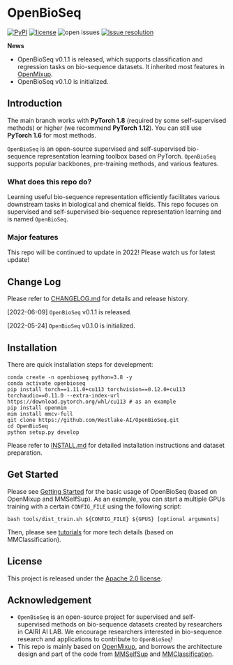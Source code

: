 # OpenBioSeq
[![PyPI](https://img.shields.io/pypi/v/OpenBioSeq)](https://pypi.org/project/OpenBioSeq)
[![license](https://img.shields.io/badge/license-Apache--2.0-%23B7A800)](https://github.com/Westlake-AI/OpenBioSeq/blob/main/LICENSE)
![open issues](https://img.shields.io/github/issues-raw/Westlake-AI/OpenBioSeq?color=%23FF9600)
[![issue resolution](https://img.shields.io/badge/issue%20resolution-1%20d-%23009763)](https://github.com/Westlake-AI/OpenBioSeq/issues)

**News**

* OpenBioSeq v0.1.1 is released, which supports classification and regression tasks on bio-sequence datasets. It inherited most features in [OpenMixup](https://github.com/Westlake-AI/openmixup).
* OpenBioSeq v0.1.0 is initialized.

## Introduction

The main branch works with **PyTorch 1.8** (required by some self-supervised methods) or higher (we recommend **PyTorch 1.12**). You can still use **PyTorch 1.6** for most methods.

`OpenBioSeq` is an open-source supervised and self-supervised bio-sequence representation learning toolbox based on PyTorch. `OpenBioSeq` supports popular backbones, pre-training methods, and various features.

### What does this repo do?

Learning useful bio-sequence representation efficiently facilitates various downstream tasks in biological and chemical fields. This repo focuses on supervised and self-supervised bio-sequence representation learning and is named `OpenBioSeq`.

### Major features

This repo will be continued to update in 2022! Please watch us for latest update!

## Change Log

Please refer to [CHANGELOG.md](docs/CHANGELOG.md) for details and release history.

[2022-06-09] `OpenBioSeq` v0.1.1 is released.

[2022-05-24] `OpenBioSeq` v0.1.0 is initialized.

## Installation

There are quick installation steps for develepment:

```shell
conda create -n openbioseq python=3.8 -y
conda activate openbioseq
pip install torch==1.11.0+cu113 torchvision==0.12.0+cu113 torchaudio==0.11.0 --extra-index-url https://download.pytorch.org/whl/cu113 # as an example
pip install openmim
mim install mmcv-full
git clone https://github.com/Westlake-AI/OpenBioSeq.git
cd OpenBioSeq
python setup.py develop
```

Please refer to [INSTALL.md](docs/INSTALL.md) for detailed installation instructions and dataset preparation.

## Get Started

Please see [Getting Started](docs/GETTING_STARTED.md) for the basic usage of OpenBioSeq (based on OpenMixup and MMSelfSup). As an example, you can start a multiple GPUs training with a certain `CONFIG_FILE` using the following script: 
```shell
bash tools/dist_train.sh ${CONFIG_FILE} ${GPUS} [optional arguments]
```
Then, please see [tutorials](docs/tutorials) for more tech details (based on MMClassification).

## License

This project is released under the [Apache 2.0 license](LICENSE).

## Acknowledgement

- `OpenBioSeq` is an open-source project for supervised and self-supervised methods on bio-sequence datasets created by researchers in CAIRI AI LAB. We encourage researchers interested in bio-sequence research and applications to contribute to `OpenBioSeq`!
- This repo is mainly based on [OpenMixup](https://github.com/Westlake-AI/openmixup), and borrows the architecture design and part of the code from [MMSelfSup](https://github.com/open-mmlab/mmselfsup) and [MMClassification](https://github.com/open-mmlab/mmclassification).

